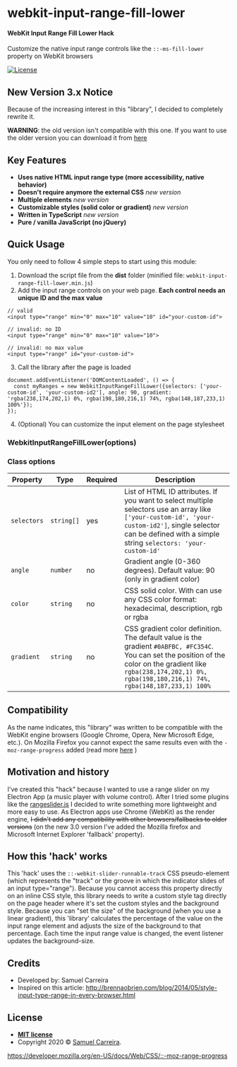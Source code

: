 # webkit-input-range-fill-lower

#### WebKit Input Range Fill Lower Hack

Customize the native input range controls like the ```::-ms-fill-lower``` property on WebKit browsers

[![License](http://img.shields.io/:license-mit-blue.svg?style=flat-square)](http://badges.mit-license.org)


## New Version 3.x Notice
Because of the increasing interest in this "library", I decided to completely rewrite it.

**WARNING**: the old version isn't compatible with this one. If you want to use the older version you can download it from [here]()


## Key Features
* **Uses native HTML input range type (more accessibility, native behavior)**
* **Doesn't require anymore the external CSS** *new version*
* **Multiple elements** *new version*
* **Customizable styles (solid color or gradient)** *new version*
* **Written in TypeScript** *new version*
* **Pure / vanilla JavaScript (no jQuery)**


## Quick Usage
You only need to follow 4 simple steps to start using this module:

1. Download the script file from the **dist** folder (minified file: `webkit-input-range-fill-lower.min.js`)
2. Add the input range controls on your web page. **Each control needs an unique ID and the max value**
  ```
  // valid
  <input type="range" min="0" max="10" value="10" id="your-custom-id">
  
  // invalid: no ID
  <input type="range" min="0" max="10" value="10">

  // invalid: no max value
  <input type="range" id="your-custom-id">
  ```
3. Call the library after the page is loaded
  ```
  document.addEventListener('DOMContentLoaded', () => {
    const myRanges = new WebkitInputRangeFillLower({selectors: ['your-custom-id', 'your-custom-id2'], angle: 90, gradient: 'rgba(238,174,202,1) 0%, rgba(198,180,216,1) 74%, rgba(148,187,233,1) 100%'});
  });
  ```
4. (Optional) You can customize the input element on the page stylesheet

### WebkitInputRangeFillLower(options)

### Class options
Property         | Type     | Required    | Description
---------------- | -------- | ---------- | ----------------------
`selectors`  | `string[]` | yes     | List of HTML ID attributes. If you want to select multiple selectors use an array like `['your-custom-id', 'your-custom-id2']`, single selector can be defined with a simple string `selectors: 'your-custom-id'`
`angle`  	 | `number` | no   | Gradient angle (0-360 degrees). Default value: 90 (only in gradient color)
`color`  	 | `string` | no | CSS solid color. With can use any CSS color format: hexadecimal, description, rgb or rgba
`gradient`  	 | `string` | no   | CSS gradient color definition. The default value is the gradient `#0ABFBC, #FC354C`. You can set the position of the color on the gradient like `rgba(238,174,202,1) 0%, rgba(198,180,216,1) 74%, rgba(148,187,233,1) 100%`

## Compatibility
As the name indicates, this "library" was written to be compatible with the WebKit engine browsers (Google Chrome, Opera, New Microsoft Edge, etc.).
On Mozilla Firefox you cannot expect the same results even with the `-moz-range-progress` added (read more [here](https://developer.mozilla.org/en-US/docs/Web/CSS/::-moz-range-progress) )


## Motivation and history
I've created this "hack" because I wanted to use a range slider on my Electron App (a music player with volume control). After I tried some plugins like the [rangeslider.js](http://rangeslider.js.org/) I decided to write something more lightweight and more easy to use.
As Electron apps use Chrome (WebKit) as the render engine, ~~I didn't add any compatibility with other browsers/fallbacks to older versions~~ (on the new 3.0 version I've added the Mozilla firefox and Microsoft Internet Explorer 'fallback' property).

## How this 'hack' works
This 'hack' uses the `::-webkit-slider-runnable-track` CSS pseudo-element (which represents the "track" or the groove in which the indicator slides of an input type="range"). Because you cannot access this property directly on an inline CSS style, this library needs to write a custom style tag directly on the page header where it's set the custom styles and the background style.
Because you can "set the size" of the background (when you use a linear gradient), this 'library' calculates the percentage of the value on the input range element and adjusts the size of the background to that percentage. Each time the input range value is changed, the event listener updates the background-size.


## Credits
- Developed by: Samuel Carreira
- Inspired on this article: http://brennaobrien.com/blog/2014/05/style-input-type-range-in-every-browser.html

## License
- **[MIT license](http://opensource.org/licenses/mit-license.php)**
- Copyright 2020 © <a href="http://samuelcarreira.com" target="_blank">Samuel Carreira</a>.


https://developer.mozilla.org/en-US/docs/Web/CSS/::-moz-range-progress